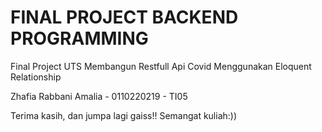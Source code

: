 FINAL PROJECT BACKEND PROGRAMMING
===========================================================

                                          
Final Project UTS Membangun Restfull Api Covid Menggunakan Eloquent Relationship

Zhafia Rabbani Amalia - 0110220219 - TI05

Terima kasih, dan jumpa lagi gaiss!! Semangat kuliah:))
